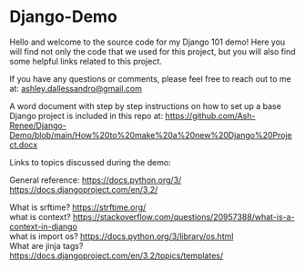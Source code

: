 # Django-Demo
Hello and welcome to the source code for my Django 101 demo!
Here you will find not only the code that we used for this project, but you will also find some helpful links related to this project.

If you have any questions or comments, please feel free to reach out to me at: ashley.dallessandro@gmail.com

A word document with step by step instructions on how to set up a base Django project is included in this repo at: 
https://github.com/Ash-Renee/Django-Demo/blob/main/How%20to%20make%20a%20new%20Django%20Project.docx

Links to topics discussed during the demo:

General reference:
https://docs.python.org/3/
https://docs.djangoproject.com/en/3.2/


What is srftime? https://strftime.org/
<br>
what is context? https://stackoverflow.com/questions/20957388/what-is-a-context-in-django
<br>
what is import os? https://docs.python.org/3/library/os.html
<br>
What are jinja tags? https://docs.djangoproject.com/en/3.2/topics/templates/
